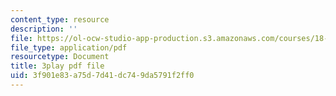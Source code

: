 ```yaml
---
content_type: resource
description: ''
file: https://ol-ocw-studio-app-production.s3.amazonaws.com/courses/18-01sc-single-variable-calculus-fall-2010/3f901e83a75d7d41dc749da5791f2ff0_kCPVBl953eY.pdf
file_type: application/pdf
resourcetype: Document
title: 3play pdf file
uid: 3f901e83-a75d-7d41-dc74-9da5791f2ff0
---
```

